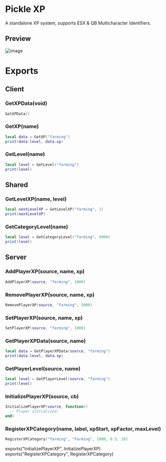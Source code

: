 # Pickle XP
A standalone XP system, supports ESX &amp; QB Multicharacter Identifiers.

## Preview

![image](https://user-images.githubusercontent.com/111543470/235329827-1ff416d5-a6b8-49a1-b911-baedb29a4599.png)

# Exports

## Client

### GetXPData(void)
```lua
GetXPData()
```
### GetXP(name)
```lua
local data = GetXP("farming")
print(data.level, data.xp)
```
### GetLevel(name)
```lua
local level = GetLevel("farming")
print(level)
```

## Shared

### GetLevelXP(name, level)
```lua
local nextLevelXP = GetLevelXP("farming", 1)
print(nextLevelXP)
```
### GetCategoryLevel(name)
```lua
local level = GetCategoryLevel("farming", 5000)
print(level)
```

## Server

### AddPlayerXP(source, name, xp)
```lua
AddPlayerXP(source, "farming", 1000)
```
### RemovePlayerXP(source, name, xp)
```lua
RemovePlayerXP(source, "farming", 1000)
```
### SetPlayerXP(source, name, xp)
```lua
SetPlayerXP(source, "farming", 1000)
```
### GetPlayerXPData(source, name)
```lua
local data = GetPlayerXPData(source, "farming")
print(data.level, data.xp)
```
### GetPlayerLevel(source, name)
```lua
local level = GetPlayerLevel(source, "farming")
print(level)
```
### InitializePlayerXP(source, cb)
```lua
InitializePlayerXP(source, function() 
  -- Player initialized.
end)
```
### RegisterXPCategory(name, label, xpStart, xpFactor, maxLevel)
```lua
RegisterXPCategory("farming", "Farming", 1000, 0.5, 10)
```
exports("InitializePlayerXP", InitializePlayerXP)
exports("RegisterXPCategory", RegisterXPCategory)
